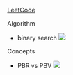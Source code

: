 [LeetCode](https://github.com/haoel/leetcode)

Algorithm
* binary search
  ![](https://www.mathwarehouse.com/programming/images/binary-vs-linear-search/binary-and-linear-search-animations.gif)


Concepts
* PBR vs PBV
  ![](https://www.mathwarehouse.com/programming/images/pass-by-reference-vs-pass-by-value-animation.gif)
